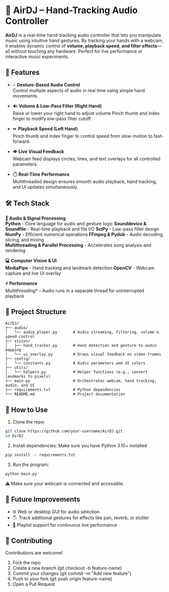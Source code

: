 # 🤚 AirDJ – Hand-Tracking Audio Controller

**AirDJ** is a real-time hand-tracking audio controller that lets you manipulate music using intuitive hand gestures. By tracking your hands with a webcam, it enables dynamic control of **volume, playback speed, and filter effects**—all without touching any hardware. Perfect for live performance or interactive music experiments.

## 🚀 Features

- 🎶 **Gesture-Based Audio Control**  
  Control multiple aspects of audio in real time using simple hand movements.

- 🔊 **Volume & Low-Pass Filter (Right Hand)**  
  Raise or lower your right hand to adjust volume
  Pinch thumb and index finger to modify low-pass filter cutoff

- ⏩ **Playback Speed (Left Hand)**  
  Pinch thumb and index finger to control speed from slow-motion to fast-forward.

- 👁️ **Live Visual Feedback**  
  Webcam feed displays circles, lines, and text overlays for all controlled parameters.

- ⏱️ **Real-Time Performance**  
  Multithreaded design ensures smooth audio playback, hand tracking, and UI updates simultaneously.

## 🛠️ Tech Stack
**🔧 Audio & Signal Processing**   
**Python** - Core language for audio and gesture logic
**Sounddevice & Soundfile** - Real-time playback and file I/O
**SciPy** - Low-pass filter design 
**NumPy** - Efficient numerical operations
**FFmpeg & Pydub** - Audio decoding, slicing, and mixing  
**Multithreading & Parallel Processing** - Accelerates song analysis and rendering  

**💻 Computer Vision & UI**  
**MediaPipe** - Hand tracking and landmark detection
**OpenCV** - Webcam capture and live UI overlay

**⚡ Performance**    
*Multithreading** - Audio runs in a separate thread for uninterrupted playback

## 📁 Project Structure

```text
AirDJ/
├── audio/
│   └── audio_player.py       # Audio streaming, filtering, volume & speed control
├── vision/
│   ├── hand_tracker.py       # Hand detection and gesture-to-audio mapping
│   └── ui_overlay.py         # Draws visual feedback on video frames
├── config/
│   └── constants.py          # Audio parameters and UI colors
├── utils/
│   └── helpers.py            # Helper functions (e.g., convert landmarks to pixels)
├── main.py                   # Orchestrates webcam, hand tracking, audio, and UI
├── requirements.txt          # Python dependencies
└── README.md                 # Project documentation

```

## 🧪 How to Use

1. Clone the repo:
```bash
git clone https://github.com/your-username/AirDJ.git
cd AirDJ
```
2. Install dependencies:
    Make sure you have Python 3.10+ installed
```bash
pip install -r requirements.txt
```
3. Run the program:
```bash
python main.py
```

⚠️ Make sure your webcam is connected and accessible.

## 🧰 Future Improvements

- 🌐 Web or desktop GUI for audio selection
- 🖐️ Track additional gestures for effects like pan, reverb, or stutter
- 📑 Playlist support for continuous live performance

## 🤝 Contributing
Contributions are welcome!
1. Fork the repo
2. Create a new branch (git checkout -b feature-name)
3. Commit your changes (git commit -m "Add new feature")
4. Push to your fork (git push origin feature-name)
5. Open a Pull Request

